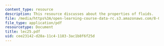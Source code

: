 ```yaml
---
content_type: resource
description: This resource discusses about the properties of fluids.
file: /media/https%3A/open-learning-course-data-rc.s3.amazonaws.com/8-01l-physics-i-classical-mechanics-fall-2005/cee23142d28a11c411833ac1b8f6f25d_lec25.pdf
file_type: application/pdf
resourcetype: Document
title: lec25.pdf
uid: cee23142-d28a-11c4-1183-3ac1b8f6f25d
---
```

